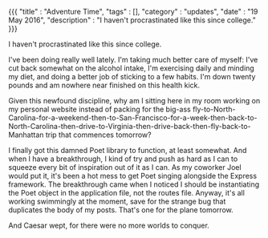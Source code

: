 {{{
  "title" : "Adventure Time",
  "tags" : [],
  "category" : "updates",
  "date" : "19 May 2016",
  "description" : "I haven't procrastinated like this since college."
}}}

I haven't procrastinated like this since college.

I've been doing really well lately. I'm taking much better care of myself: I've cut back somewhat on the alcohol intake, I'm exercising daily and minding my diet, and doing a better job of sticking to a few habits. I'm down twenty pounds and am nowhere near finished on this health kick.

Given this newfound discipline, why am I sitting here in my room working on my personal website instead of packing for the big-ass fly-to-North-Carolina-for-a-weekend-then-to-San-Francisco-for-a-week-then-back-to-North-Carolina-then-drive-to-Virginia-then-drive-back-then-fly-back-to-Manhattan trip that commences tomorrow?

I finally got this damned Poet library to function, at least somewhat. And when I have a breakthrough, I kind of try and push as hard as I can to squeeze every bit of inspiration out of it as I can. As my coworker Joel would put it, it's been a hot mess to get Poet singing alongside the Express framework. The breakthrough came when I noticed I should be instantiating the Poet object in the application file, not the routes file. Anyway, it's all working swimmingly at the moment, save for the strange bug that duplicates the body of my posts. That's one for the plane tomorrow.

And Caesar wept, for there were no more worlds to conquer.
